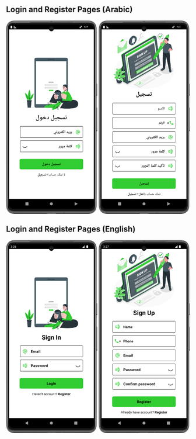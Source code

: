 ## Login and Register Pages (Arabic)

<div style="display: flex; justify-content: space-between;">
    <img src="LoginPage.png" alt="Login Page" width="250"/>
    <img src="RegisterPage.png" alt="Register Page" width="250"/>
</div>

## Login and Register Pages (English)
<div style="display: flex; justify-content: space-between;">
    <img src="LoginPage-English.png" alt="Login Page English" width="250"/>
    <img src="RegisterPage-Engilsh.png" alt="Register Page English" width="250"/>
</div>
